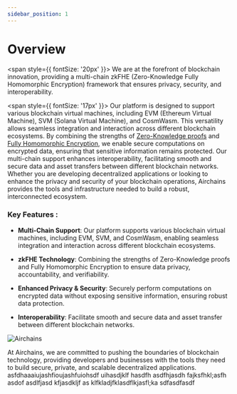 ```yaml
---
sidebar_position: 1
---
```


# Overview

<span style={{ fontSize: '20px' }}>
We are at the forefront of blockchain innovation, providing a multi-chain zkFHE (Zero-Knowledge Fully Homomorphic Encryption) framework that ensures privacy, security, and interoperability.
</span>

<span style={{ fontSize: '17px' }}>
Our platform is designed to support various blockchain virtual machines, including EVM (Ethereum Virtual Machine), SVM (Solana Virtual Machine), and CosmWasm. This versatility allows seamless integration and interaction across different blockchain ecosystems. By combining the strengths of [Zero-Knowledge proofs](https://docs.airchains.io/concepts/intro-to-zkfhe/zk-proofs) and [Fully Homomorphic Encryption](https://docs.airchains.io/concepts/intro-to-zkfhe/fully-homomorphic-encryption), we enable secure computations on encrypted data, ensuring that sensitive information remains protected. Our multi-chain support enhances interoperability, facilitating smooth and secure data and asset transfers between different blockchain networks. Whether you are developing decentralized applications or looking to enhance the privacy and security of your blockchain operations, Airchains provides the tools and infrastructure needed to build a robust, interconnected ecosystem.
</span>

### Key Features :

- **Multi-Chain Support**: Our platform supports various blockchain virtual machines, including EVM, SVM, and CosmWasm, enabling seamless integration and interaction across different blockchain ecosystems.

- **zkFHE Technology**: Combining the strengths of Zero-Knowledge proofs and Fully Homomorphic Encryption to ensure data privacy, accountability, and verifiability.

- **Enhanced Privacy & Security**: Securely perform computations on encrypted data without exposing sensitive information, ensuring robust data protection.

- **Interoperability**: Facilitate smooth and secure data and asset transfer between different blockchain networks.

![Airchains](https://docs.airchains.io/~gitbook/image?url=https%3A%2F%2F123555353-files.gitbook.io%2F%7E%2Ffiles%2Fv0%2Fb%2Fgitbook-x-prod.appspot.com%2Fo%2Fspaces%252FSJC99oYNkNjVi7CHXhGM%252Fuploads%252Fsv9aJKidJc64fhXFIIki%252FDoc_cover_image2-01%2520%281%29.png%3Falt%3Dmedia%26token%3Dcd406a92-1cc2-487c-8d69-c0cf338c23a6&width=768&dpr=4&quality=100&sign=253ef1d4&sv=1)

At Airchains, we are committed to pushing the boundaries of blockchain technology, providing developers and businesses with the tools they need to build secure, private, and scalable decentralized applications.
 asfdhaaaiujashfioujashfuiohsdf uihasdjklf hasdfh asdfhjasdh fajksfhkl;asfh asdof asdlfjasd kfjasdkljf as klfkladjfklasdflkjasfl;ka sdfasdfasdf
